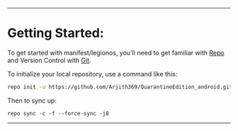 ---------------------------------------------------------------------------------------
 Getting Started:
 ==============

To get started with manifest/legionos, you'll need to get familiar with [Repo](https://source.android.com/source/using-repo.html) and Version Control with [Git](https://source.android.com/source/version-control.html).

To initialize your local repository, use a command like this:

```bash
repo init -u https://github.com/Arjith369/QuarantineEdition_android.git -b q

```

Then to sync up:

```
repo sync -c -f --force-sync -j8
```

---------------------------------------------------------------------------------------
